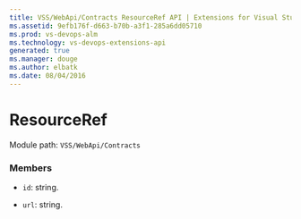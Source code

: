 ```yaml
---
title: VSS/WebApi/Contracts ResourceRef API | Extensions for Visual Studio Team Services
ms.assetid: 9efb176f-d663-b70b-a3f1-285a6dd05710
ms.prod: vs-devops-alm
ms.technology: vs-devops-extensions-api
generated: true
ms.manager: douge
ms.author: elbatk
ms.date: 08/04/2016
---
```


# ResourceRef

Module path: `VSS/WebApi/Contracts`


### Members

* `id`: string. 

* `url`: string. 

